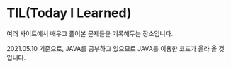 # TIL(Today I Learned)

여러 사이트에서 배우고 풀어본 문제들을 기록해두는 장소입니다.

2021.05.10 기준으로, JAVA를 공부하고 있으므로 JAVA를 이용한 코드가 올라 올 것 입니다.
